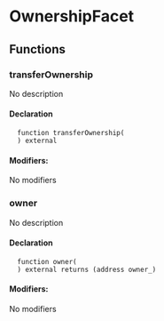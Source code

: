
# OwnershipFacet








## Functions

### transferOwnership
No description


#### Declaration
```solidity
  function transferOwnership(
  ) external
```

#### Modifiers:
No modifiers



### owner
No description


#### Declaration
```solidity
  function owner(
  ) external returns (address owner_)
```

#### Modifiers:
No modifiers






